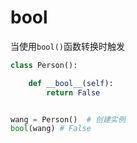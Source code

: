 # bool

当使用`bool()`函数转换时触发

```python
class Person():

    def __bool__(self):
        return False


wang = Person()  # 创建实例
bool(wang) # False
```